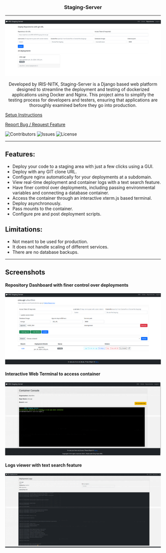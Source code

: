 <br/>
<p align="center">
  <h3 align="center">Staging-Server</h3>

-------------------

![](/docs/images/repo.png)
  <p align="center">
    Developed by IRIS-NITK, Staging-Server is a Django based web platform designed to streamline the deployment and testing of dockerized applications using Docker and Nginx. This project aims to simplify the testing process for developers and testers, ensuring that applications are thoroughly examined before they go into production.
  </p>
</p>


[Setup Instructions](/docs/SETUP.md)

[Report Bug / Request Feature](https://github.com/iris-NITK/Staging-Server/issues)

![Contributors](https://img.shields.io/github/contributors/iris-NITK/Staging-Server?color=dark-green) ![Issues](https://img.shields.io/github/issues/iris-NITK/Staging-Server) ![License](https://img.shields.io/github/license/iris-NITK/Staging-Server) 

---------------------
## Features:

- Deploy your code to a staging area with just a few clicks using a GUI.
- Deploy with any GIT clone URL.
- Configure nginx automatically for your deployments at a subdomain.
- View real-time deployment and container logs with a text search feature.
- Have finer control over deployments, including passing environmental variables and connecting a database container.
- Access the container through an interactive xterm.js based terminal.
- Deploy asynchronously.
- Pass mounts to the container.
- Configure pre and post deployment scripts.

## Limitations:

- Not meant to be used for production.
- It does not handle scaling of different services.
- There are no database backups.

---------------------

## Screenshots

#### Repository Dashboard with finer control over deployments

![](/docs/images/repo_dashboard.png)

#### Interactive Web Terminal to access container

![](/docs/images/console.png)

#### Logs viewer with text search feature

![](/docs/images/logs.png)